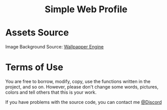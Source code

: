 <h1 align="center">Simple Web Profile<h1>

# Assets Source

Image Background Source: [Wallpapper Engine](https://steamcommunity.com/sharedfiles/filedetails/?id=2795211854)

# Terms of Use

You are free to borrow, modify, copy, use the functions written in the project, and so on. However, please don't change some words, pictures, colors and tell others that this is your work.

If you have problems with the source code, you can contact me [@Discord](https://discord.com/users/442224069899976707)